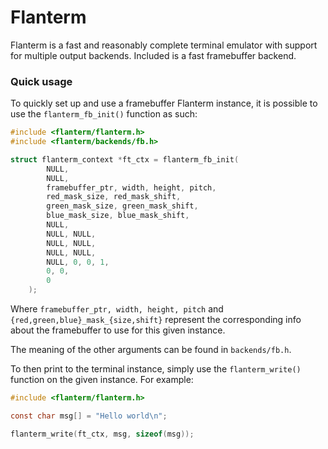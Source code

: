 # Flanterm

Flanterm is a fast and reasonably complete terminal emulator with support for
multiple output backends. Included is a fast framebuffer backend.

### Quick usage

To quickly set up and use a framebuffer Flanterm instance, it is possible to
use the `flanterm_fb_init()` function as such:
```c
#include <flanterm/flanterm.h>
#include <flanterm/backends/fb.h>

struct flanterm_context *ft_ctx = flanterm_fb_init(
        NULL,
        NULL,
        framebuffer_ptr, width, height, pitch,
        red_mask_size, red_mask_shift,
        green_mask_size, green_mask_shift,
        blue_mask_size, blue_mask_shift,
        NULL,
        NULL, NULL,
        NULL, NULL,
        NULL, NULL,
        NULL, 0, 0, 1,
        0, 0,
        0
    );
```
Where `framebuffer_ptr, width, height, pitch` and `{red,green,blue}_mask_{size,shift}`
represent the corresponding info about the framebuffer to use for this given instance.

The meaning of the other arguments can be found in `backends/fb.h`.

To then print to the terminal instance, simply use the `flanterm_write()`
function on the given instance. For example:
```c
#include <flanterm/flanterm.h>

const char msg[] = "Hello world\n";

flanterm_write(ft_ctx, msg, sizeof(msg));
```
